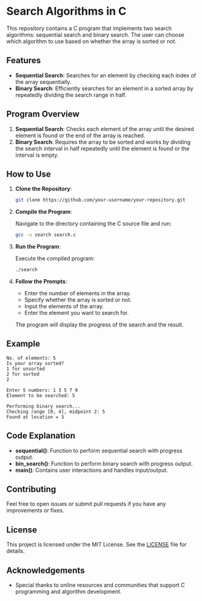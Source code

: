# Search Algorithms in C

This repository contains a C program that implements two search algorithms: sequential search and binary search. The user can choose which algorithm to use based on whether the array is sorted or not.

## Features

- **Sequential Search**: Searches for an element by checking each index of the array sequentially.
- **Binary Search**: Efficiently searches for an element in a sorted array by repeatedly dividing the search range in half.

## Program Overview

1. **Sequential Search**: Checks each element of the array until the desired element is found or the end of the array is reached.
2. **Binary Search**: Requires the array to be sorted and works by dividing the search interval in half repeatedly until the element is found or the interval is empty.

## How to Use

1. **Clone the Repository**:

   ```bash
   git clone https://github.com/your-username/your-repository.git
   ```

2. **Compile the Program**:

   Navigate to the directory containing the C source file and run:

   ```bash
   gcc -o search search.c
   ```

3. **Run the Program**:

   Execute the compiled program:

   ```bash
   ./search
   ```

4. **Follow the Prompts**:

   - Enter the number of elements in the array.
   - Specify whether the array is sorted or not.
   - Input the elements of the array.
   - Enter the element you want to search for.

   The program will display the progress of the search and the result.

## Example

```OUTPUT
No. of elements: 5
Is your array sorted?
1 for unsorted
2 for sorted
2

Enter 5 numbers: 1 3 5 7 9
Element to be searched: 5

Performing binary search...
Checking range [0, 4], midpoint 2: 5
Found at location = 3
```

## Code Explanation

- **sequential()**: Function to perform sequential search with progress output.
- **bin_search()**: Function to perform binary search with progress output.
- **main()**: Contains user interactions and handles input/output.

## Contributing

Feel free to open issues or submit pull requests if you have any improvements or fixes.

## License

This project is licensed under the MIT License. See the [LICENSE](LICENSE) file for details.

## Acknowledgements

- Special thanks to online resources and communities that support C programming and algorithm development.
